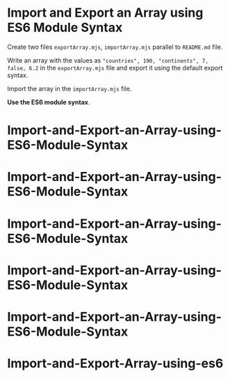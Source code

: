 # Import and Export an Array using ES6 Module Syntax

Create two files `exportArray.mjs`, `importArray.mjs` parallel to `README.md` file.

Write an array with the values as `"countries", 190, "continents", 7, false, 6.2` in the `exportArray.mjs` file and export it using the default export syntax.

Import the array in the `importArray.mjs` file.

<b>Use the ES6 module syntax</b>.
# Import-and-Export-an-Array-using-ES6-Module-Syntax
# Import-and-Export-an-Array-using-ES6-Module-Syntax
# Import-and-Export-an-Array-using-ES6-Module-Syntax
# Import-and-Export-an-Array-using-ES6-Module-Syntax
# Import-and-Export-an-Array-using-ES6-Module-Syntax
# Import-and-Export-Array-using-es6
